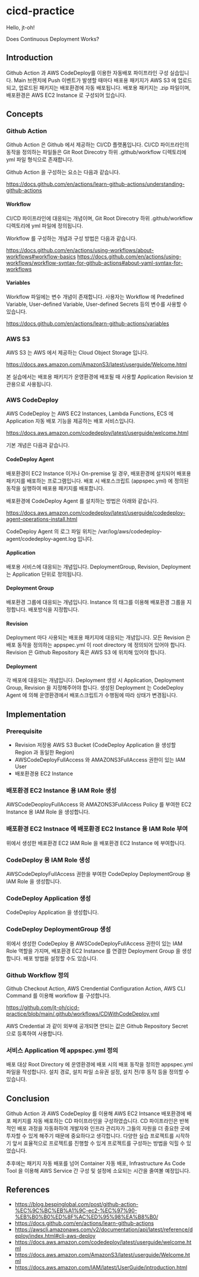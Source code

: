 # cicd-practice

Hello, jt-oh!

Does Continuous Deployment Works?

## Introduction

Github Action 과 AWS CodeDeploy를 이용한 자동배포 파이프라인 구성 실습입니다.
Main 브렌치에 Push 이벤트가 발생할 때마다 배포용 패키지가 AWS S3 에 업로드되고, 업로드된 패키지는 배포환경에 자동 배포됩니다.
배포용 패키지는 .zip 파일이며, 배포환경은 AWS EC2 Instance 로 구성되어 있습니다.

## Concepts

### Github Action

Github Action 은 Github 에서 제공하는 CI/CD 플랫폼입니다.
CI/CD 파이프라인의 동작을 정의하는 파일들은 Git Root Direcotry 하위 .github/workflow 디렉토리에 yml 파일 형식으로 존재합니다.

Github Action 을 구성하는 요소는 다음과 같습니다.

<https://docs.github.com/en/actions/learn-github-actions/understanding-github-actions>

#### Workflow

CI/CD 파이프라인에 대응되는 개념이며, Git Root Direcotry 하위 .github/workflow 디렉토리에 yml 파일에 정의됩니다.

Workflow 를 구성하는 개념과 구성 방법은 다음과 같습니다.

<https://docs.github.com/en/actions/using-workflows/about-workflows#workflow-basics>
<https://docs.github.com/en/actions/using-workflows/workflow-syntax-for-github-actions#about-yaml-syntax-for-workflows>

#### Variables

Workflow 파일에는 변수 개념이 존재합니다.
사용자는 Workflow 에 Predefined Variable, User-defined Variable, User-defined Secrets 등의 변수를 사용할 수 있습니다.

<https://docs.github.com/en/actions/learn-github-actions/variables>

### AWS S3

AWS S3 는 AWS 에서 제공하는 Cloud Object Storage 입니다.

<https://docs.aws.amazon.com/AmazonS3/latest/userguide/Welcome.html>

본 실습에서는 배포용 패키지가 운영환경에 배포될 때 사용할 Application Revision 보관용으로 사용됩니다.

### AWS CodeDeploy

AWS CodeDeploy 는 AWS EC2 Instances, Lambda Functions, ECS 에 Application 자동 배포 기능을 제공하는 배포 서비스입니다.

<https://docs.aws.amazon.com/codedeploy/latest/userguide/welcome.html>

기본 개념은 다음과 같습니다.

#### CodeDeploy Agent

배포환경이 EC2 Instance 이거나 On-premise 일 경우, 배포환경에 설치되어 배포용 패키지를 배포하는 프로그램입니다.
배포 시 배포스크립트 (appspec.yml) 에 정의된 동작을 실행하여 배포용 패키지를 배포합니다.

배포환경에 CodeDeploy Agent 를 설치하는 방법은 아래와 같습니다.

<https://docs.aws.amazon.com/codedeploy/latest/userguide/codedeploy-agent-operations-install.html>

CodeDeploy Agent 의 로그 파일 위치는 /var/log/aws/codedeploy-agent/codedeploy-agent.log 입니다.

#### Application

배포용 서비스에 대응되는 개념입니다.
DeploymentGroup, Revision, Deployment 는 Application 단위로 정의됩니다.

#### Deployment Group

배포환경 그룹에 대응되는 개념입니다.
Instance 의 태그를 이용해 배포환경 그룹을 지정합니다.
배포방식을 지정합니다.

#### Revision

Deployment 마다 사용되는 배포용 패키지에 대응되는 개념입니다.
모든 Revision 은 배포 동작을 정의하는 appspec.yml 이 root directory 에 정의되어 있어야 합니다.
Revision 은 Github Repository 혹은 AWS S3 에 위치해 있어야 합니다.

#### Deployment

각 배포에 대응되는 개념입니다.
Deployment 생성 시 Application, Deployment Group, Revision 을 지정해주어야 합니다.
생성된 Deployment 는 CodeDeploy Agent 에 의해 운영환경에서 배포스크립트가 수행됨에 따라 상태가 변경됩니다.

## Implementation

### Prerequisite

- Revision 저장용 AWS S3 Bucket (CodeDeploy Application 을 생성할 Region 과 동일한 Region)
- AWSCodeDeployFullAccess 와 AMAZONS3FullAccess 권한이 있는 IAM User
- 배포환경용 EC2 Instance

### 배포환경 EC2 Instance 용 IAM Role 생성

AWSCodeDeoployFullAccess 와 AMAZONS3FullAccess Policy 를 부여한 EC2 Instance 용 IAM Role 을 생성합니다.

### 배포환경 EC2 Instnace 에 배포환경 EC2 Instance 용 IAM Role 부여

위에서 생성한 배포환경 EC2 IAM Role 을 배포환경 EC2 Instance 에 부여합니다.

### CodeDeploy 용 IAM Role 생성

AWSCodeDeployFullAccess 권한을 부여한 CodeDeploy DeploymentGroup 용 IAM Role 을 생성합니다.

### CodeDeploy Application 생성

CodeDeploy Application 을 생성합니다.

### CodeDeploy DeploymentGroup 생성

위에서 생성한 CodeDeploy 용 AWSCodeDeployFullAccess 권한이 있는 IAM Role 역할을 가지며, 배포환경 EC2 Instance 를 연결한 Deployment Group 을 생성합니다.
배포 방법을 설정할 수도 있습니다.

### Github Workflow 정의

Github Checkout Action, AWS Crendential Configuration Action, AWS CLI Command 를 이용해 workflow 를 구성합니다.

<https://github.com/jt-oh/cicd-practice/blob/main/.github/workflows/CDWithCodeDeploy.yml>

AWS Credential 과 같이 외부에 공개되면 안되는 값은 Github Repository Secret 으로 등록하여 사용합니다.

### 서비스 Application 에 appspec.yml 정의

배포 대상 Root Directory 에 운영환경에 배포 시의 배포 동작을 정의한 appspec.yml 파일을 작성합니다.
설치 경로, 설치 파일 소유권 설정, 설치 전/후 동작 등을 정의할 수 있습니다.

## Conclusion

Github Action 과 AWS CodeDeploy 를 이용해 AWS EC2 Intsance 배포환경에 배포 페키지를 자동 배포하는 CD 파이프라인을 구성하였습니다.
CD 파이프라인은 반복적인 배포 과정을 자동화하여 개발자와 인프라 관리자가 그들의 자원을 더 중요한 곳에 투자할 수 있게 해주기 때문에 중요하다고 생각합니다.
다양한 실습 프로젝트를 시작하기 앞서 효율적으로 프로젝트를 진행할 수 있게 프로젝트를 구성하는 방법을 익힐 수 있었습니다.

추후에는 패키지 자동 배포를 넘어 Container 자동 배포, Infrastructure As Code Tool 을 이용해 AWS Service 간 구성 및 설정에 소요되는 시간을 줄여볼 예정입니다.

## References

- <https://blog.bespinglobal.com/post/github-action-%EC%9C%BC%EB%A1%9C-ec2-%EC%97%90-%EB%B0%B0%ED%8F%AC%ED%95%98%EA%B8%B0/>
- <https://docs.github.com/en/actions/learn-github-actions>
- <https://awscli.amazonaws.com/v2/documentation/api/latest/reference/deploy/index.html#cli-aws-deploy>
- <https://docs.aws.amazon.com/codedeploy/latest/userguide/welcome.html>
- <https://docs.aws.amazon.com/AmazonS3/latest/userguide/Welcome.html>
- <https://docs.aws.amazon.com/IAM/latest/UserGuide/introduction.html>